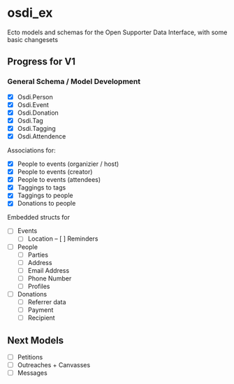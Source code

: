# osdi_ex

Ecto models and schemas for the Open Supporter Data Interface, with some basic changesets

## Progress for V1

### General Schema / Model Development

- [x] Osdi.Person
- [x] Osdi.Event
- [x] Osdi.Donation
- [x] Osdi.Tag
- [x] Osdi.Tagging
- [x] Osdi.Attendence

Associations for:
- [x] People to events (organizier / host)
- [x] People to events (creator)
- [x] People to events (attendees)
- [x] Taggings to tags
- [x] Taggings to people
- [x] Donations to people

Embedded structs for

- [ ] Events
  - [ ] Location
  – [ ] Reminders

- [ ] People
  - [ ] Parties
  - [ ] Address
  - [ ] Email Address
  - [ ] Phone Number
  - [ ] Profiles

- [ ] Donations
  - [ ] Referrer data
  - [ ] Payment
  - [ ] Recipient

## Next Models

- [ ] Petitions
- [ ] Outreaches + Canvasses
- [ ] Messages
